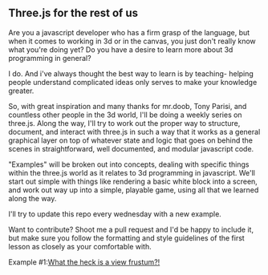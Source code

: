 ## Three.js for the rest of us

Are you a javascript developer who has a firm grasp of the language, but when it comes to working in 3d or in the canvas, you just don't really know what you're doing yet? Do you have a desire to learn more about 3d programming in general?

I do. And i've always thought the best way to learn is by teaching- helping people understand complicated ideas only serves to make your knowledge greater. 

So, with great inspiration and many thanks for mr.doob, Tony Parisi, and countless other people in the 3d world, I'll be doing a weekly series on three.js.  Along the way, I'll try to work out the proper way to structure, document, and interact with three.js in such a way that it works as a general graphical layer on top of whatever state and logic that goes on behind the scenes in straightforward, well documented, and modular javascript code.  

"Examples" will be broken out into concepts, dealing with specific things within the three.js world as it relates to 3d programming in javascript.  We'll start out simple with things like rendering a basic white block into a screen, and work out way up into a simple, playable game, using all that we learned along the way. 

I'll try to update this repo every wednesday with a new example. 

Want to contribute?  Shoot me a pull request and I'd be happy to include it, but make sure you follow the formatting and style guidelines of the first lesson as closely as your comfortable with. 

Example #1:[What the heck is a view frustum?!](https://github.com/landongn/three.js-tutorials/tree/master/1/index.html)



